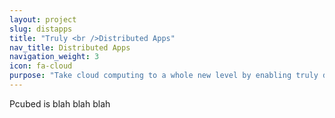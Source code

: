 ```yaml
---
layout: project
slug: distapps
title: "Truly <br />Distributed Apps"
nav_title: Distributed Apps
navigation_weight: 3
icon: fa-cloud
purpose: "Take cloud computing to a whole new level by enabling truly distributed applications and hosting: on laptops, phones, routers, devices, and servers."
---
```

Pcubed is blah blah blah
